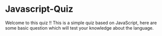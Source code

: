 # Javascript-Quiz
Welcome to this quiz !! This is a simple quiz based on JavaScript, here are some basic question which will test your knowledge about the language.

